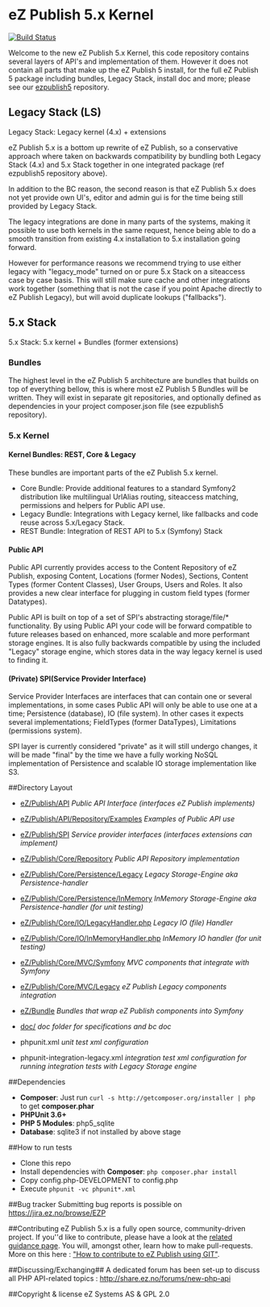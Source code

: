 # eZ Publish 5.x Kernel
[![Build Status](https://travis-ci.org/ezsystems/ezp-next.png?branch=master)](https://travis-ci.org/ezsystems/ezp-next)

Welcome to the new eZ Publish 5.x Kernel, this code repository contains several layers of API's and implementation of them.
However it does not contain all parts that make up the eZ Publish 5 install, for the full eZ Publish 5 package including
bundles, Legacy Stack, install doc and more; please see our [ezpublish5](https://github.com/ezsystems/ezpublish5) repository.

## Legacy Stack (LS)

Legacy Stack: Legacy kernel (4.x) + extensions

eZ Publish 5.x is a bottom up rewrite of eZ Publish, so a conservative approach where taken on backwards compatibility
by bundling both Legacy Stack (4.x) and 5.x Stack together in one integrated package (ref ezpublish5 repository above).

In addition to the BC reason, the second reason is that eZ Publish 5.x does not yet provide own UI's, editor and admin
gui is for the time being still provided by Legacy Stack.

The legacy integrations are done in many parts of the systems, making it possible to use both kernels in the same request,
hence being able to do a smooth transition from existing 4.x installation to 5.x installation going forward.

However for performance reasons we recommend trying to use either legacy with "legacy_mode" turned on or pure 5.x Stack
on a siteaccess case by case basis. This will still make sure cache and other integrations work together (something that
is not the case if you point Apache directly to eZ Publish Legacy), but will avoid duplicate lookups ("fallbacks").


## 5.x Stack

5.x Stack: 5.x kernel + Bundles (former extensions)

### Bundles
The highest level in the eZ Publish 5 architecture are bundles that builds on top of everything bellow, this is where
most eZ Publish 5 Bundles  will be written. They will exist in separate git repositories, and optionally
defined as dependencies in your project composer.json file (see ezpublish5 repository).

### 5.x Kernel

#### Kernel Bundles: REST, Core & Legacy
These bundles are important parts of the eZ Publish 5.x kernel.

* Core Bundle: Provide additional features to a standard Symfony2 distribution like multilingual UrlAlias routing,
  siteaccess matching, permissions and helpers for Public API use.
* Legacy Bundle: Integrations with Legacy kernel, like fallbacks and code reuse across 5.x/Legacy Stack.
* REST Bundle: Integration of REST API to 5.x (Symfony) Stack



#### Public API
Public API currently provides access to the Content Repository of eZ Publish, exposing Content, Locations
(former Nodes), Sections, Content Types (former Content Classes), User Groups, Users and Roles.
It also provides a new clear interface for plugging in custom field types (former Datatypes).

Public API is built on top of a set of SPI's abstracting storage/file/* functionality.
By using Public API your code will be forward compatible to future releases based on enhanced, more scalable and more
performant storage engines. It is also fully backwards compatible by using the included "Legacy" storage engine, which
stores data in the way legacy kernel is used to finding it.

#### (Private) SPI(Service Provider Interface)

Service Provider Interfaces are interfaces that can contain one or several implementations, in some cases Public API
will only be able to use one at a time; Persistence (database), IO (file system). In other cases it expects several
implementations; FieldTypes (former DataTypes), Limitations (permissions system).

SPI layer is currently considered "private" as it will still undergo changes, it will be made "final" by the time we
have a fully working NoSQL implementation of Persistence and scalable IO storage implementation like S3.

##Directory Layout
* [eZ/Publish/API](/ezsystems/ezp-next/tree/master/eZ/Publish/API/)  *Public API Interface (interfaces eZ Publish implements)*
* [eZ/Publish/API/Repository/Examples](/ezsystems/ezp-next/tree/master/eZ/Publish/API/Repository/Examples/)  *Examples of Public API use*

* [eZ/Publish/SPI](/ezsystems/ezp-next/tree/master/eZ/Publish/SPI/)  *Service provider interfaces (interfaces extensions can implement)*

* [eZ/Publish/Core/Repository](/ezsystems/ezp-next/tree/master/eZ/Publish/Core/Repository/)  *Public API Repository implementation*
* [eZ/Publish/Core/Persistence/Legacy](/ezsystems/ezp-next/tree/master/eZ/Publish/Core/Persistence/Legacy/)  *Legacy Storage-Engine aka Persistence-handler*
* [eZ/Publish/Core/Persistence/InMemory](/ezsystems/ezp-next/tree/master/eZ/Publish/Core/Persistence/InMemory/)  *InMemory  Storage-Engine aka Persistence-handler (for unit testing)*
* [eZ/Publish/Core/IO/LegacyHandler.php](/ezsystems/ezp-next/tree/master/eZ/Publish/Core/IO/)  *Legacy IO (file) Handler*
* [eZ/Publish/Core/IO/InMemoryHandler.php](/ezsystems/ezp-next/tree/master/eZ/Publish/Core/IO/)  *InMemory IO handler (for unit testing)*

* [eZ/Publish/Core/MVC/Symfony](/ezsystems/ezp-next/tree/master/eZ/Publish/Core/MVC/Symfony/)  *MVC components that integrate with Symfony*
* [eZ/Publish/Core/MVC/Legacy](/ezsystems/ezp-next/tree/master/eZ/Publish/Core/MVC/Legacy/)  *eZ Publish Legacy components integration*
* [eZ/Bundle](/ezsystems/ezp-next/tree/master/eZ/Bundle/)  *Bundles that wrap eZ Publish components into Symfony*

* [doc/](/ezsystems/ezp-next/tree/master/doc/)  *doc folder for specifications and bc doc*
* phpunit.xml  *unit test xml configuration*
* phpunit-integration-legacy.xml  *integration test xml configuration for running integration tests with Legacy Storage engine*


##Dependencies
* **Composer**: Just run `curl -s http://getcomposer.org/installer | php` to get **composer.phar**
* **PHPUnit 3.6+**
* **PHP 5 Modules**: php5_sqlite
* **Database**: sqlite3 if not installed by above stage

##How to run tests
* Clone this repo
* Install dependencies with **Composer**: `php composer.phar install`
* Copy config.php-DEVELOPMENT to config.php
* Execute `phpunit -vc phpunit*.xml`

##Bug tracker
Submitting bug reports is possible on https://jira.ez.no/browse/EZP

##Contributing
eZ Publish 5.x is a fully open source, community-driven project. If you''d like to contribute, please have a look at the [related guidance page](http://share.ez.no/get-involved/develop). You will, amongst other, learn how to make pull-requests. More on this here : ["How to contribute to eZ Publish using GIT"](http://share.ez.no/learn/ez-publish/how-to-contribute-to-ez-publish-using-git).

##Discussing/Exchanging##
A dedicated forum has been set-up to discuss all PHP API-related topics : http://share.ez.no/forums/new-php-api

##Copyright & license
eZ Systems AS & GPL 2.0
